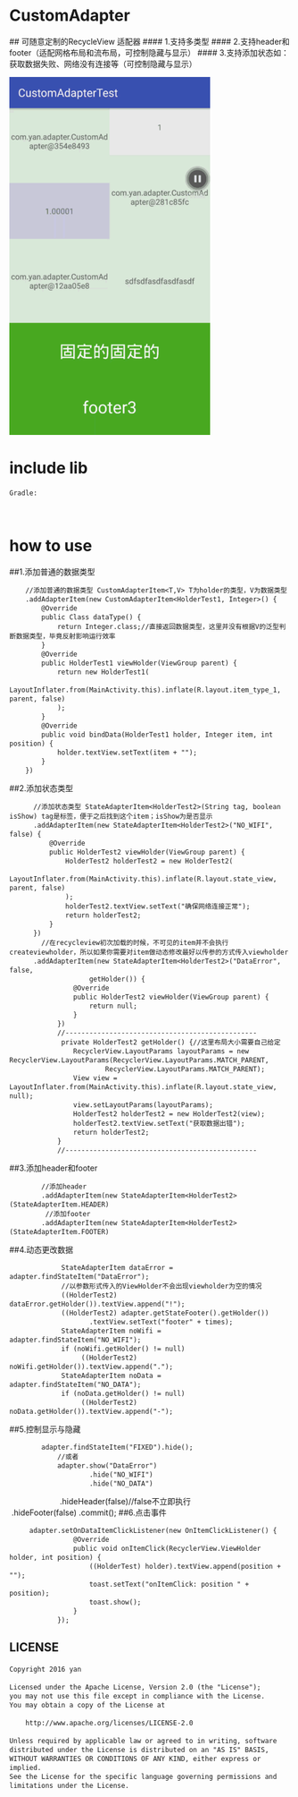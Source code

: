 # CustomAdapter
## 可随意定制的RecycleView 适配器
#### 1.支持多类型
#### 2.支持header和footer（适配网格布局和流布局，可控制隐藏与显示）
#### 3.支持添加状态如：获取数据失败、网络没有连接等（可控制隐藏与显示）

![GIF](GIF.gif)

# include lib
    Gradle:
    
      
# how to use    

##1.添加普通的数据类型    

        //添加普通的数据类型 CustomAdapterItem<T,V> T为holder的类型，V为数据类型
        .addAdapterItem(new CustomAdapterItem<HolderTest1, Integer>() {
            @Override
            public Class dataType() {
                return Integer.class;//直接返回数据类型，这里并没有根据V的泛型判断数据类型，毕竟反射影响运行效率
            }
            @Override
            public HolderTest1 viewHolder(ViewGroup parent) {
                return new HolderTest1(
                    LayoutInflater.from(MainActivity.this).inflate(R.layout.item_type_1, parent, false)
                );
            }
            @Override
            public void bindData(HolderTest1 holder, Integer item, int position) {
                holder.textView.setText(item + "");
            }
        })

##2.添加状态类型

          //添加状态类型 StateAdapterItem<HolderTest2>(String tag, boolean isShow) tag是标签，便于之后找到这个item；isShow为是否显示
          .addAdapterItem(new StateAdapterItem<HolderTest2>("NO_WIFI", false) {
              @Override
              public HolderTest2 viewHolder(ViewGroup parent) {
                  HolderTest2 holderTest2 = new HolderTest2(
                      LayoutInflater.from(MainActivity.this).inflate(R.layout.state_view, parent, false)
                  );
                  holderTest2.textView.setText("确保网络连接正常");
                  return holderTest2;
              }
          })
            //在recycleview初次加载的时候，不可见的item并不会执行createviewholder，所以如果你需要对item做动态修改最好以传参的方式传入viewholder
          .addAdapterItem(new StateAdapterItem<HolderTest2>("DataError", false,
                        getHolder()) {
                    @Override
                    public HolderTest2 viewHolder(ViewGroup parent) {
                        return null;
                    }
                })
                //------------------------------------------------
                 private HolderTest2 getHolder() {//这里布局大小需要自己给定
                    RecyclerView.LayoutParams layoutParams = new RecyclerView.LayoutParams(RecyclerView.LayoutParams.MATCH_PARENT,
                            RecyclerView.LayoutParams.MATCH_PARENT);
                    View view = LayoutInflater.from(MainActivity.this).inflate(R.layout.state_view, null);
                    view.setLayoutParams(layoutParams);
                    HolderTest2 holderTest2 = new HolderTest2(view);
                    holderTest2.textView.setText("获取数据出错");
                    return holderTest2;
                }
                //------------------------------------------------


##3.添加header和footer
        
            //添加header
            .addAdapterItem(new StateAdapterItem<HolderTest2>(StateAdapterItem.HEADER) 
             //添加footer
            .addAdapterItem(new StateAdapterItem<HolderTest2>(StateAdapterItem.FOOTER) 
    
##4.动态更改数据

                 StateAdapterItem dataError = adapter.findStateItem("DataError");
                 //以参数形式传入的ViewHolder不会出现viewholder为空的情况
                 ((HolderTest2) dataError.getHolder()).textView.append("!");
                 ((HolderTest2) adapter.getStateFooter().getHolder())
                        .textView.setText("footer" + times);
                 StateAdapterItem noWifi = adapter.findStateItem("NO_WIFI");
                 if (noWifi.getHolder() != null)
                      ((HolderTest2) noWifi.getHolder()).textView.append(".");
                 StateAdapterItem noData = adapter.findStateItem("NO_DATA");
                 if (noData.getHolder() != null)
                      ((HolderTest2) noData.getHolder()).textView.append("-");
                  
##5.控制显示与隐藏

            adapter.findStateItem("FIXED").hide();
                //或者
                adapter.show("DataError")
                        .hide("NO_WIFI")
                        .hide("NO_DATA")
                        .hideHeader(false)//false不立即执行
                        .hideFooter(false)
                        .commit();
##6.点击事件

         adapter.setOnDataItemClickListener(new OnItemClickListener() {
                    @Override
                    public void onItemClick(RecyclerView.ViewHolder holder, int position) {
                        ((HolderTest) holder).textView.append(position + "");
                        toast.setText("onItemClick: position " + position);
                        toast.show();
                    }
                });

## LICENSE

    Copyright 2016 yan

    Licensed under the Apache License, Version 2.0 (the "License");
    you may not use this file except in compliance with the License.
    You may obtain a copy of the License at

        http://www.apache.org/licenses/LICENSE-2.0

    Unless required by applicable law or agreed to in writing, software
    distributed under the License is distributed on an "AS IS" BASIS,
    WITHOUT WARRANTIES OR CONDITIONS OF ANY KIND, either express or implied.
    See the License for the specific language governing permissions and
    limitations under the License.



